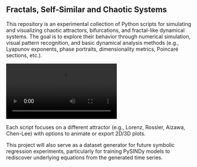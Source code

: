 ## Fractals, Self-Similar and Chaotic Systems 
This repository is an experimental collection of Python scripts for simulating and visualizing chaotic attractors, bifurcations, and fractal-like dynamical systems. The goal is to explore their behavior through numerical simulation, visual pattern recognition, and basic dynamical analysis methods (e.g., Lyapunov exponents, phase portraits, dimensionality metrics, Poincaré sections, etc.).

![Aizawa Attractor](fig/ChenLeeAnimated.mp4)

Each script focuses on a different attractor (e.g., Lorenz, Rossler, Aizawa, Chen-Lee) with options to animate or export 2D/3D plots.

This project will also serve as a dataset generator for future symbolic regression experiments, particularly for training PySINDy models to rediscover underlying equations from the generated time series.
